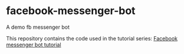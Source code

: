 # facebook-messenger-bot
A demo fb messenger bot

This repository contains the code used in the tutorial series: [Facebook messenger bot tutorial](https://www.youtube.com/playlist?list=PLyb_C2HpOQSC4M3lzzrql7DSppTeAxh-x)

